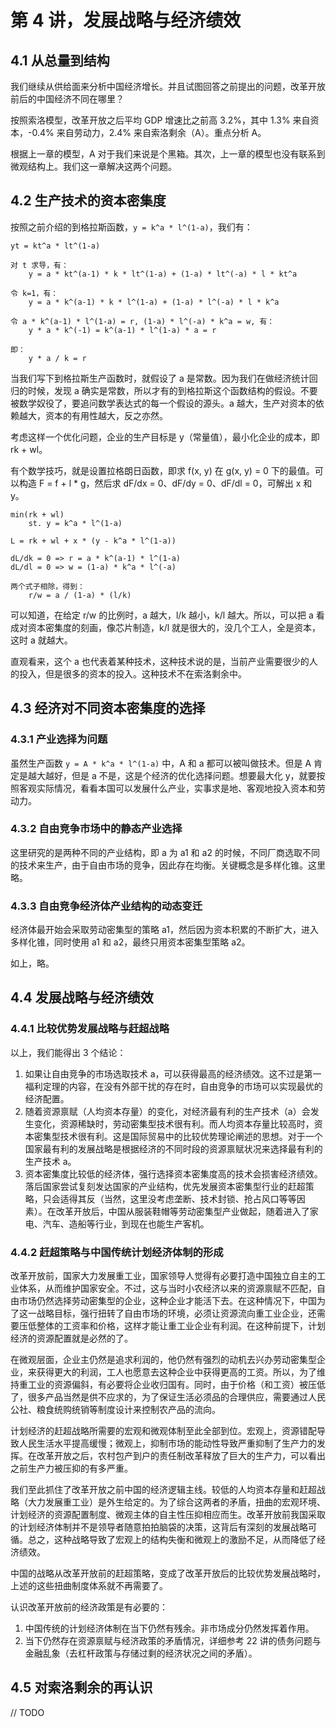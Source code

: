 # 第 4 讲，发展战略与经济绩效

## 4.1 从总量到结构

我们继续从供给面来分析中国经济增长。并且试图回答之前提出的问题，改革开放前后的中国经济不同在哪里？

按照索洛模型，改革开放之后平均 GDP 增速比之前高 3.2%，其中 1.3% 来自资本，-0.4% 来自劳动力，2.4% 来自索洛剩余（A）。重点分析 A。

根据上一章的模型，A 对于我们来说是个黑箱。其次，上一章的模型也没有联系到微观结构上。我们这一章解决这两个问题。

## 4.2 生产技术的资本密集度

按照之前介绍的到格拉斯函数，`y = k^a * l^(1-a)`，我们有：

```
yt = kt^a * lt^(1-a)

对 t 求导，有：
	y = a * kt^(a-1) * k * lt^(1-a) + (1-a) * lt^(-a) * l * kt^a

令 k=1，有：
	y = a * k^(a-1) * k * l^(1-a) + (1-a) * l^(-a) * l * k^a

令 a * k^(a-1) * l^(1-a) = r, (1-a) * l^(-a) * k^a = w, 有：
	y * a * k^(-1) = k^(a-1) * l^(1-a) * a = r

即：
	y * a / k = r
```

当我们写下到格拉斯生产函数时，就假设了 a 是常数。因为我们在做经济统计回归的时候，发现 a 确实是常数，所以才有的到格拉斯这个函数结构的假设。不要被数学奴役了，要追问数学表达式的每一个假设的源头。a 越大，生产对资本的依赖越大，资本的有用性越大，反之亦然。

考虑这样一个优化问题，企业的生产目标是 y（常量值），最小化企业的成本，即 rk + wl。

有个数学技巧，就是设置拉格朗日函数，即求 f(x, y) 在 g(x, y) = 0 下的最值。可以构造 F = f + l * g，然后求 dF/dx = 0、dF/dy = 0、dF/dl = 0，可解出 x 和 y。 

```
min(rk + wl)
	st. y = k^a * l^(1-a)

L = rk + wl + x * (y - k^a * l^(1-a))

dL/dk = 0 => r = a * k^(a-1) * l^(1-a)
dL/dl = 0 => w = (1-a) * k^a * l^(-a)

两个式子相除，得到：
	r/w = a / (1-a) * (l/k)
```

可以知道，在给定 r/w 的比例时，a 越大，l/k 越小，k/l 越大。所以，可以把 a 看成对资本密集度的刻画，像芯片制造，k/l 就是很大的，没几个工人，全是资本，这时 a 就越大。

直观看来，这个 a 也代表着某种技术，这种技术说的是，当前产业需要很少的人的投入，但是很多的资本的投入。这种技术不在索洛剩余中。

## 4.3 经济对不同资本密集度的选择

### 4.3.1 产业选择为问题

虽然生产函数 `y = A * k^a * l^(1-a)` 中，A 和 a 都可以被叫做技术。但是 A 肯定是越大越好，但是 a 不是，这是个经济的优化选择问题。想要最大化 y，就要按照客观实际情况，看看本国可以发展什么产业，实事求是地、客观地投入资本和劳动力。

### 4.3.2 自由竞争市场中的静态产业选择

这里研究的是两种不同的产业结构，即 a 为 a1 和 a2 的时候，不同厂商选取不同的技术来生产，由于自由市场的竞争，因此存在均衡。关键概念是多样化锥。这里略。

### 4.3.3 自由竞争经济体产业结构的动态变迁

经济体最开始会采取劳动密集型的策略 a1，然后因为资本积累的不断扩大，进入多样化锥，同时使用 a1 和 a2，最终只用资本密集型策略 a2。

如上，略。

## 4.4 发展战略与经济绩效

### 4.4.1 比较优势发展战略与赶超战略

以上，我们能得出 3 个结论：

1. 如果让自由竞争的市场选取技术 a，可以获得最高的经济绩效。这不过是第一福利定理的内容，在没有外部干扰的存在时，自由竞争的市场可以实现最优的经济配置。
2. 随着资源禀赋（人均资本存量）的变化，对经济最有利的生产技术（a）会发生变化，资源稀缺时，劳动密集型技术很有利。而人均资本存量比较高时，资本密集型技术很有利。这是国际贸易中的比较优势理论阐述的思想。对于一个国家最有利的发展战略是根据经济的不同时段的资源禀赋状况来选择最有利的生产技术 a。
3. 资本密集度比较低的经济体，强行选择资本密集度高的技术会损害经济绩效。落后国家尝试复刻发达国家的产业结构，优先发展资本密集型行业的赶超策略，只会适得其反（当然，这里没考虑垄断、技术封锁、抢占风口等等因素）。在改革开放后，中国从服装鞋帽等劳动密集型产业做起，随着进入了家电、汽车、造船等行业，到现在也能生产客机。

### 4.4.2 赶超策略与中国传统计划经济体制的形成

改革开放前，国家大力发展重工业，国家领导人觉得有必要打造中国独立自主的工业体系，从而维护国家安全。不过，这与当时小农经济以来的资源禀赋不匹配，自由市场仍然选择劳动密集型的企业，这种企业才能活下去。在这种情况下，中国为了这一战略目标，强行扭转了自由市场的环境，必须让资源流向重工业企业，还需要压低整体的工资率和价格，这样才能让重工业企业有利润。在这种前提下，计划经济的资源配置就是必然的了。

在微观层面，企业主仍然是追求利润的，他仍然有强烈的动机去兴办劳动密集型企业，来获得更大的利润，工人也愿意去这种企业中获得更高的工资。所以，为了维持重工业的资源偏斜，有必要将企业收归国有。同时，由于价格（和工资）被压低了，很多产品当然是供不应求的，为了保证生活必须品的合理供应，需要通过人民公社、粮食统购统销等制度设计来控制农产品的流向。

计划经济的赶超战略所需要的宏观和微观体制至此全部到位。宏观上，资源错配导致人民生活水平提高缓慢；微观上，抑制市场的能动性导致严重抑制了生产力的发挥。在改革开放之后，农村包产到户的责任制改革释放了巨大的生产力，可以看出之前生产力被压抑的有多严重。

我们至此抓住了改革开放之前中国的经济逻辑主线。较低的人均资本存量和赶超战略（大力发展重工业）是外生给定的。为了综合这两者的矛盾，扭曲的宏观环境、计划经济的资源配置制度、微观主体的自主性压抑相应而生。改革开放前我国采取的计划经济体制并不是领导者随意拍拍脑袋的决策，这背后有深刻的发展战略可循。总之，这种战略导致了宏观上的结构失衡和微观上的激励不足，从而降低了经济绩效。

中国的战略从改革开放前的赶超策略，变成了改革开放后的比较优势发展战略时，上述的这些扭曲制度体系就不再需要了。

认识改革开放前的经济政策是有必要的：

1. 中国传统的计划经济体制在当下仍然有残余。非市场成分仍然发挥着作用。
2. 当下仍然存在资源禀赋与经济政策的矛盾情况，详细参考 22 讲的债务问题与金融乱象（去杠杆政策与存储过剩的经济状况之间的矛盾）。

## 4.5 对索洛剩余的再认识

// TODO





